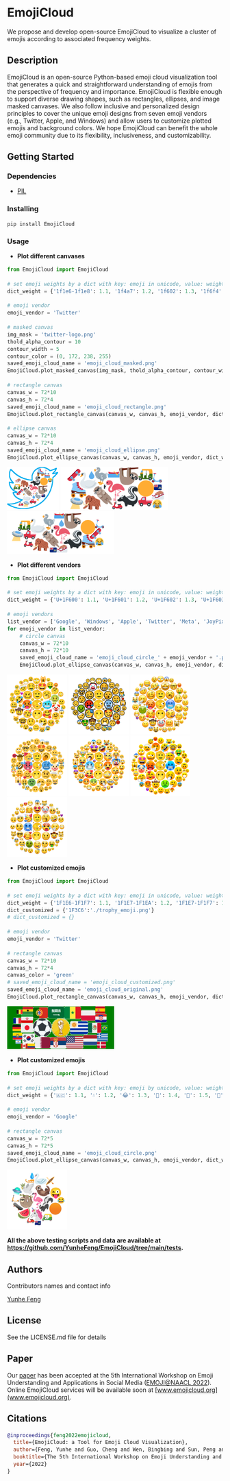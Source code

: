 # EmojiCloud

We propose and develop open-source EmojiCloud to visualize a cluster of emojis according to associated frequency weights.

## Description

EmojiCloud is an open-source Python-based emoji cloud visualization tool that generates a quick and straightforward understanding of emojis from the perspective of frequency and importance. EmojiCloud is flexible enough to support diverse drawing shapes, such as rectangles, ellipses, and image masked canvases. We also follow inclusive and personalized design principles to cover the unique emoji designs from seven emoji vendors (e.g., Twitter, Apple, and Windows) and allow users to customize plotted emojis and background colors. We hope EmojiCloud can benefit the whole emoji community due to its flexibility, inclusiveness, and customizability.

## Getting Started

### Dependencies

* [PIL](https://pypi.org/project/Pillow/)

### Installing

```
pip install EmojiCloud
```

### Usage

* **Plot different canvases**
```Python 
from EmojiCloud import EmojiCloud

# set emoji weights by a dict with key: emoji in unicode, value: weight
dict_weight = {'1f1e6-1f1e8': 1.1, '1f4a7': 1.2, '1f602': 1.3, '1f6f4': 1.4, '1f6f5': 1.5, '1f6f6': 1.6, '1f6f7': 1.7, '1f6f8': 1.8, '1f6f9': 1.9, '1f6fa': 2.0, '1f6fb': 2.1, '1f6fc': 2.2, '1f7e0': 2.3, '1f9a2': 2.4, '1f9a3': 2.5, '1f9a4': 2.6, '1f9a5': 2.7, '1f9a6': 2.8, '1f9a8': 2.9, '1f9a9': 3.0}

# emoji vendor 
emoji_vendor = 'Twitter'

# masked canvas 
img_mask = 'twitter-logo.png'
thold_alpha_contour = 10 
contour_width = 5
contour_color = (0, 172, 238, 255)
saved_emoji_cloud_name = 'emoji_cloud_masked.png'
EmojiCloud.plot_masked_canvas(img_mask, thold_alpha_contour, contour_width, contour_color, emoji_vendor, dict_weight, saved_emoji_cloud_name)

# rectangle canvas 
canvas_w = 72*10
canvas_h = 72*4
saved_emoji_cloud_name = 'emoji_cloud_rectangle.png'
EmojiCloud.plot_rectangle_canvas(canvas_w, canvas_h, emoji_vendor, dict_weight, saved_emoji_cloud_name)

# ellipse canvas
canvas_w = 72*10
canvas_h = 72*4
saved_emoji_cloud_name = 'emoji_cloud_ellipse.png'
EmojiCloud.plot_ellipse_canvas(canvas_w, canvas_h, emoji_vendor, dict_weight, saved_emoji_cloud_name)
```

<p float="left">
    <img src="https://github.com/YunheFeng/EmojiCloud/blob/main/tests/test_results/emoji_cloud_masked.png" height="100" />
    <img src="https://github.com/YunheFeng/EmojiCloud/blob/main/tests/test_results/emoji_cloud_rectangle.png" height="100" />
    <img src="https://github.com/YunheFeng/EmojiCloud/blob/main/tests/test_results/emoji_cloud_ellipse.png" height="100" />
</p>

* **Plot different vendors**
```Python 
from EmojiCloud import EmojiCloud

# set emoji weights by a dict with key: emoji in unicode, value: weight
dict_weight = {'U+1F600': 1.1, 'U+1F601': 1.2, 'U+1F602': 1.3, 'U+1F603': 1.4, 'U+1F604': 1.5, 'U+1F605': 1.6, 'U+1F606': 1.7, 'U+1F607': 1.8, 'U+1F608': 1.9, 'U+1F609': 2.0, 'U+1F610': 2.1, 'U+1F612': 2.2, 'U+1F613': 2.3, 'U+1F614': 2.4, 'U+1F616': 2.5, 'U+1F617': 2.6, 'U+1F618': 2.7, 'U+1F619': 2.8, 'U+1F620': 2.9, 'U+1F621': 3.0, 'U+1F622': 3.1, 'U+1F624': 3.2, 'U+1F625': 3.3, 'U+1F628': 3.4, 'U+1F629': 3.5, 'U+1F630': 3.6, 'U+1F631': 3.7, 'U+1F632': 3.8, 'U+1F633': 3.9, 'U+1F634': 4.0, 'U+1F635': 4.1, 'U+1F637': 4.2, 'U+1F638': 4.3, 'U+1F639': 4.4, 'U+1F640': 4.5, 'U+1F641': 4.6, 'U+1F642': 4.7, 'U+1F643': 4.8, 'U+1F644': 4.9, 'U+1F910': 5.0, 'U+1F911': 5.1, 'U+1F912': 5.2, 'U+1F913': 5.3, 'U+1F914': 5.4, 'U+1F915': 5.5, 'U+1F917': 5.6, 'U+1F920': 5.7, 'U+1F921': 5.8, 'U+1F922': 5.9, 'U+1F923': 6.0, 'U+1F924': 6.1, 'U+1F925': 6.2, 'U+1F927': 6.3, 'U+1F929': 6.4, 'U+1F970': 6.5, 'U+1F971': 6.6, 'U+1F973': 6.7, 'U+1F974': 6.8, 'U+1F975': 6.9, 'U+1F976': 7.0, 'U+1FAE1': 7.1, 'U+1FAE2': 7.2, 'U+1FAE3': 7.3}

# emoji vendors
list_vendor = ['Google', 'Windows', 'Apple', 'Twitter', 'Meta', 'JoyPixels', 'Samsung']
for emoji_vendor in list_vendor:
    # circle canvas
    canvas_w = 72*10
    canvas_h = 72*10
    saved_emoji_cloud_name = 'emoji_cloud_circle_' + emoji_vendor + '.png'
    EmojiCloud.plot_ellipse_canvas(canvas_w, canvas_h, emoji_vendor, dict_weight, saved_emoji_cloud_name)
```

<p float="left">
    <img src="https://github.com/YunheFeng/EmojiCloud/blob/main/tests/test_results/emoji_cloud_circle_Google.png" height="140" />
    <img src="https://github.com/YunheFeng/EmojiCloud/blob/main/tests/test_results/emoji_cloud_circle_Windows.png" height="140" />
    <img src="https://github.com/YunheFeng/EmojiCloud/blob/main/tests/test_results/emoji_cloud_circle_Apple.png" height="140" />
    <img src="https://github.com/YunheFeng/EmojiCloud/blob/main/tests/test_results/emoji_cloud_circle_Twitter.png" height="140" />
    <img src="https://github.com/YunheFeng/EmojiCloud/blob/main/tests/test_results/emoji_cloud_circle_Meta.png" height="140" />
    <img src="https://github.com/YunheFeng/EmojiCloud/blob/main/tests/test_results/emoji_cloud_circle_JoyPixels.png" height="140" />
    <img src="https://github.com/YunheFeng/EmojiCloud/blob/main/tests/test_results/emoji_cloud_circle_Samsung.png" height="140" />
</p>


* **Plot customized emojis**
```Python 
from EmojiCloud import EmojiCloud

# set emoji weights by a dict with key: emoji in unicode, value: weight
dict_weight = {'1F1E6-1F1F7': 1.1, '1F1E7-1F1EA': 1.2, '1F1E7-1F1F7': 1.3, '1F1E8-1F1E6': 1.4, '1F1E8-1F1F4': 1.5, '1F1E8-1F1F5': 1.6, '1F1E9-1F1EA': 1.7, '1F1E9-1F1F0': 1.8, '1F1EA-1F1E8': 1.9, '1F1EA-1F1F8': 2.0, '1F1EC-1F1ED': 2.1, '1F1EC-1F1F7': 2.2, '1F1ED-1F1F7': 2.3, '1F1EE-1F1F7': 2.4, '1F1EF-1F1F5': 2.5, '1F1F0-1F1F7': 2.6, '1F1F2-1F1FD': 2.7, '1F1F3-1F1F1': 2.8, '1F1F5-1F1F1': 2.9, '1F1F5-1F1F9': 3.0, '1F1F6-1F1E6': 3.1, '1F1F7-1F1F8': 3.2, '1F1F8-1F1E6': 3.3, '1F1F8-1F1F3': 3.4, '1F1FA-1F1F8': 3.5, '1F1FA-1F1FE': 3.6, '26BD': 3.7, '1F3C6': 3.8}
dict_customized = {'1F3C6':'./trophy_emoji.png'}
# dict_customized = {}

# emoji vendor 
emoji_vendor = 'Twitter'

# rectangle canvas 
canvas_w = 72*10
canvas_h = 72*4
canvas_color = 'green'
# saved_emoji_cloud_name = 'emoji_cloud_customized.png'
saved_emoji_cloud_name = 'emoji_cloud_original.png'
EmojiCloud.plot_rectangle_canvas(canvas_w, canvas_h, emoji_vendor, dict_weight, saved_emoji_cloud_name, dict_customized, canvas_color)
```

<p float="left">
    <img src="https://github.com/YunheFeng/EmojiCloud/blob/main/tests/test_results/emoji_cloud_original.png" height="100" />
</p>


* **Plot customized emojis**
```Python 
from EmojiCloud import EmojiCloud

# set emoji weights by a dict with key: emoji by unicode, value: weight
dict_weight = {'🇦🇨': 1.1, '💧': 1.2, '😂': 1.3, '🛴': 1.4, '🛵': 1.5, '🛶': 1.6, '🛷': 1.7, '🛸': 1.8, '🛹': 1.9, '🛺': 2.0, '😜': 2.1, '🍉': 2.2, '🟠': 2.3, '🦢': 2.4, '🦄': 2.5, '🕊': 2.6, '🦥': 2.7, '🦦': 2.8, '🦨': 2.9, '🦩': 3.0}

# emoji vendor 
emoji_vendor = 'Google'

# rectangle canvas 
canvas_w = 72*5
canvas_h = 72*5
saved_emoji_cloud_name = 'emoji_cloud_circle.png'
EmojiCloud.plot_ellipse_canvas(canvas_w, canvas_h, emoji_vendor, dict_weight, saved_emoji_cloud_name)
```

<p float="left">
    <img src="https://github.com/YunheFeng/EmojiCloud/blob/main/tests/test_results/emoji_cloud_circle.png" height="140" />
</p>


**All the above testing scripts and data are available at https://github.com/YunheFeng/EmojiCloud/tree/main/tests.**

## Authors

Contributors names and contact info

[Yunhe Feng](https://yunhefeng.me/)

## License

See the LICENSE.md file for details

## Paper

Our [paper](https://yunhefeng.me/material/EmojiCloud.pdf) has been accepted at the 5th International Workshop on Emoji Understanding and Applications in Social Media ([EMOJI@NAACL 2022](https://aiisc.ai/emoji2022/)). Online EmojiCloud services will be available soon at [www.emojicloud.org](www.emojicloud.org). 

## Citations

```bibtex
@inproceedings{feng2022emojicloud,
  title={EmojiCloud: a Tool for Emoji Cloud Visualization},
  author={Feng, Yunhe and Guo, Cheng and Wen, Bingbing and Sun, Peng and Yue, Yufei and Tao, Dingwen},
  booktitle={The 5th International Workshop on Emoji Understanding and Applications in Social Media at 2022 Annual Conference of the North American Chapter of the Association for Computational Linguistics (EMOJI@NAACL)},
  year={2022}
}
```
